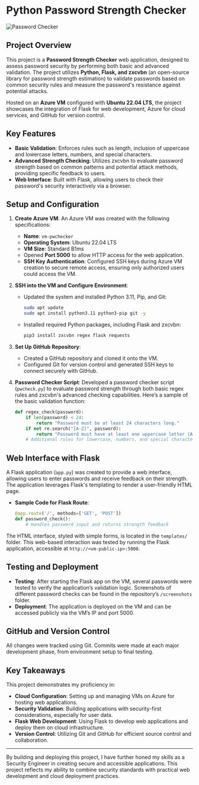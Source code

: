 # Python Password Strength Checker
![Password Checker](https://i.imgur.com/o0KgQwF.jpg)

## Project Overview
This project is a **Password Strength Checker** web application, designed to assess password security by performing both basic and advanced validation. The project utilizes **Python, Flask, and zxcvbn** (an open-source library for password strength estimation) to validate passwords based on common security rules and measure the password's resistance against potential attacks. 

Hosted on an **Azure VM** configured with **Ubuntu 22.04 LTS**, the project showcases the integration of Flask for web development, Azure for cloud services, and GitHub for version control.

## Key Features
- **Basic Validation**: Enforces rules such as length, inclusion of uppercase and lowercase letters, numbers, and special characters.
- **Advanced Strength Checking**: Utilizes zxcvbn to evaluate password strength based on common patterns and potential attack methods, providing specific feedback to users.
- **Web Interface**: Built with Flask, allowing users to check their password's security interactively via a browser.

## Setup and Configuration
1. **Create Azure VM**: An Azure VM was created with the following specifications:
    - **Name**: `vm-pwchecker`
    - **Operating System**: Ubuntu 22.04 LTS
    - **VM Size**: Standard B1ms
    - Opened **Port 5000** to allow HTTP access for the web application.
    - **SSH Key Authentication**: Configured SSH keys during Azure VM creation to secure remote access, ensuring only authorized users could access the VM.


2. **SSH into the VM and Configure Environment**:
    - Updated the system and installed Python 3.11, Pip, and Git:
      ```bash
      sudo apt update
      sudo apt install python3.11 python3-pip git -y
      ```
    - Installed required Python packages, including Flask and zxcvbn:
      ```bash
      pip3 install zxcvbn regex flask requests
      ```

3. **Set Up GitHub Repository**:
    - Created a GitHub repository and cloned it onto the VM.
    - Configured Git for version control and generated SSH keys to connect securely with GitHub.

4. **Password Checker Script**: Developed a password checker script (`pwcheck.py`) to evaluate password strength through both basic regex rules and zxcvbn's advanced checking capabilities. Here’s a sample of the basic validation function:
    ```python
    def regex_check(password):
        if len(password) < 24:
            return "Password must be at least 24 characters long."
        if not re.search("[A-Z]", password):
            return "Password must have at least one uppercase letter (A-Z)."
        # Additional rules for lowercase, numbers, and special characters
    ```

## Web Interface with Flask
A Flask application (`app.py`) was created to provide a web interface, allowing users to enter passwords and receive feedback on their strength. The application leverages Flask's templating to render a user-friendly HTML page.

- **Sample Code for Flask Route**:
    ```python
    @app.route('/', methods=['GET', 'POST'])
    def password_check():
        # Handles password input and returns strength feedback
    ```

The HTML interface, styled with simple forms, is located in the `templates/` folder. This web-based interaction was tested by running the Flask application, accessible at `http://<vm-public-ip>:5000`.

## Testing and Deployment
- **Testing**: After starting the Flask app on the VM, several passwords were tested to verify the application’s validation logic. Screenshots of different password checks can be found in the repository’s `/screenshots` folder.
- **Deployment**: The application is deployed on the VM and can be accessed publicly via the VM’s IP and port 5000.

## GitHub and Version Control
All changes were tracked using Git. Commits were made at each major development phase, from environment setup to final testing. 

## Key Takeaways
This project demonstrates my proficiency in:
- **Cloud Configuration**: Setting up and managing VMs on Azure for hosting web applications.
- **Security Validation**: Building applications with security-first considerations, especially for user data.
- **Flask Web Development**: Using Flask to develop web applications and deploy them on cloud infrastructure.
- **Version Control**: Utilizing Git and GitHub for efficient source control and collaboration.

---

By building and deploying this project, I have further honed my skills as a Security Engineer in creating secure and accessible applications. This project reflects my ability to combine security standards with practical web development and cloud deployment practices.

